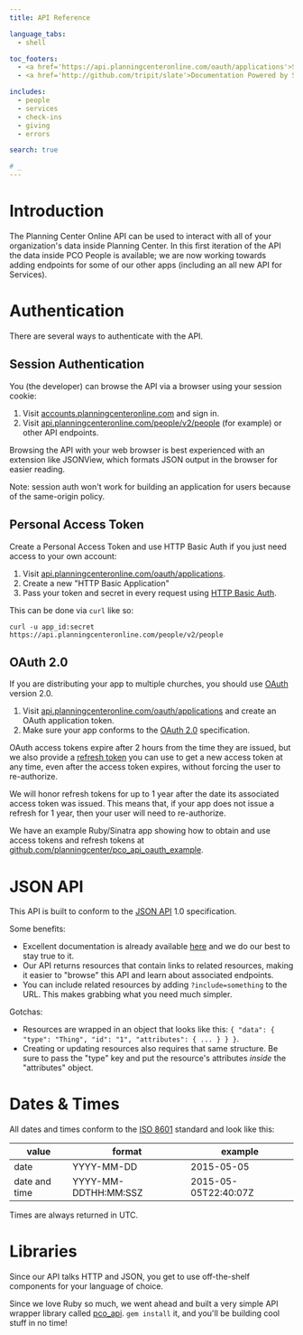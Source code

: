 ```yaml
---
title: API Reference

language_tabs:
  - shell

toc_footers:
  - <a href='https://api.planningcenteronline.com/oauth/applications'>Sign Up for an Authentication Key</a>
  - <a href='http://github.com/tripit/slate'>Documentation Powered by Slate</a>

includes:
  - people
  - services
  - check-ins
  - giving
  - errors

search: true

# _
---
```


# Introduction

The Planning Center Online API can be used to interact with all of your organization's data inside Planning Center. In this first iteration of the API the data inside PCO People is available; we are now working towards adding endpoints for some of our other apps (including an all new API for Services).

# Authentication

There are several ways to authenticate with the API.

## Session Authentication

You (the developer) can browse the API via a browser using your session cookie:

1. Visit [accounts.planningcenteronline.com](https://accounts.planningcenteronline.com) and sign in.
2. Visit [api.planningcenteronline.com/people/v2/people](https://api.planningcenteronline.com/people/v2/people)
   (for example) or other API endpoints.

Browsing the API with your web browser is best experienced with an extension like JSONView, which formats
JSON output in the browser for easier reading.

Note: session auth won't work for building an application for users because of the same-origin policy.

## Personal Access Token

Create a Personal Access Token and use HTTP Basic Auth if you just need access to your own account:

1. Visit [api.planningcenteronline.com/oauth/applications](https://api.planningcenteronline.com/oauth/applications).
2. Create a new "HTTP Basic Application"
3. Pass your token and secret in every request using [HTTP Basic Auth](https://en.wikipedia.org/wiki/Basic_access_authentication).

This can be done via `curl` like so:

```
curl -u app_id:secret https://api.planningcenteronline.com/people/v2/people
```

## OAuth 2.0

If you are distributing your app to multiple churches, you should use [OAuth](https://en.wikipedia.org/wiki/OAuth) version 2.0.

1. Visit [api.planningcenteronline.com/oauth/applications](https://api.planningcenteronline.com/oauth/applications)
   and create an OAuth application token.
2. Make sure your app conforms to the [OAuth 2.0](http://oauth.net/2/) specification.

OAuth access tokens expire after 2 hours from the time they are issued, but we also provide a [refresh token](https://tools.ietf.org/html/rfc6749#section-1.5) you can use to get a new access token at any time, even after the access token expires, without forcing the user to re-authorize.

We will honor refresh tokens for up to 1 year after the date its associated access token was issued. This means that, if your app does not issue a refresh for 1 year, then your user will need to re-authorize.

We have an example Ruby/Sinatra app showing how to obtain and use access tokens and refresh tokens at [github.com/planningcenter/pco_api_oauth_example](https://github.com/planningcenter/pco_api_oauth_example).

# JSON API

This API is built to conform to the [JSON API](http://jsonapi.org/) 1.0 specification.

Some benefits:

* Excellent documentation is already available [here](http://jsonapi.org/format/) and we do our best to stay true to it.
* Our API returns resources that contain links to related resources, making it easier to "browse" this API and learn about associated endpoints.
* You can include related resources by adding `?include=something` to the URL. This makes grabbing what you need much simpler.

Gotchas:

* Resources are wrapped in an object that looks like this: `{ "data": { "type": "Thing", "id": "1", "attributes": { ... } } }`.
* Creating or updating resources also requires that same structure. Be sure to pass the "type" key and put the resource's attributes _inside_ the "attributes" object.

# Dates & Times

All dates and times conform to the [ISO 8601](https://en.wikipedia.org/wiki/ISO_8601) standard and look like this:

| value         | format               | example              |
| ------------- | -------------------- | -------------------- |
| date          | YYYY-MM-DD           | 2015-05-05           |
| date and time | YYYY-MM-DDTHH:MM:SSZ | 2015-05-05T22:40:07Z |

<aside class='info'>Times are always returned in UTC.</aside>

# Libraries

Since our API talks HTTP and JSON, you get to use off-the-shelf components for your language of choice.

Since we love Ruby so much, we went ahead and built a very simple API wrapper library called
[pco_api](https://github.com/planningcenter/pco_api_ruby). `gem install` it, and you'll be building
cool stuff in no time!
